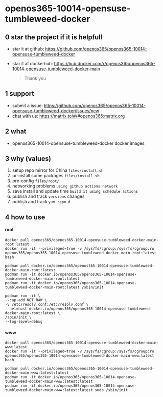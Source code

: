 # openos365-10014-opensuse-tumbleweed-docker

## 0 star the project if it is helpfull

* star it at github: https://github.com/openos365/openos365-10014-opensuse-tumbleweed-docker
* star it at dockerhub: https://hub.docker.com/r/openos365/openos365-10014-opensuse-tumbleweed-docker-main

  > Thank you

## 1 support

* submit a issue: https://github.com/openos365/openos365-10014-opensuse-tumbleweed-docker/issues/new
* chat with us: https://matrix.to/#/#openos365:matrix.org

## 2 what

* openos365-10014-opensuse-tumbleweed-docker docker images
  
## 3 why (values)

1. setup repo mirror for China `files/install.sh`
1. pr-install some packages `files/install.sh`
1. pre-config `files/root/`
1. networking problems `using github actions network`
1. save install and update time `build it using schedule actions`
1. publish and track `versions` changes
1. publish and track `yum.repo.d`

## 4 how to use

#### root
```
docker pull openos365/openos365-10014-opensuse-tumbleweed-docker-main-root:latest
docker run -it --privileged=true -v /sys/fs/cgroup:/sys/fs/cgroup:ro openos365/openos365-10014-opensuse-tumbleweed-docker-main-root:latest bash

podman pull docker.io/openos365/openos365-10014-opensuse-tumbleweed-docker-main-root:latest
podman run -it docker.io/openos365/openos365-10014-opensuse-tumbleweed-docker-main-root:latest
podman run -it docker.io/openos365/openos365-10014-opensuse-tumbleweed-docker-main-root:latest /sbin/init

podman run -it \
--cap-add NET_RAW \
-v /etc/resolv.conf:/etc/resolv.conf \
--net=host docker.io/openos365/openos365-10014-opensuse-tumbleweed-docker-main-root:latest \
/sbin/init \
--log-level=debug

```
#### www

```
docker pull openos365/openos365-10014-opensuse-tumbleweed-docker-main-www:latest
docker run -it --privileged=true -v /sys/fs/cgroup:/sys/fs/cgroup:ro openos365/openos365-10014-opensuse-tumbleweed-docker-main-www:latest bash

podman pull docker.io/openos365/openos365-10014-opensuse-tumbleweed-docker-main-www:latest:latest
podman run -it docker.io/openos365/openos365-10014-opensuse-tumbleweed-docker-main-www:latest:latest
podman run -it docker.io/openos365/openos365-10014-opensuse-tumbleweed-docker-main-www:latest:latest sudo /sbin/init
```
